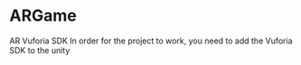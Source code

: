# ARGame
AR Vuforia SDK
In order for the project to work, you need to add the Vuforia SDK to the unity
